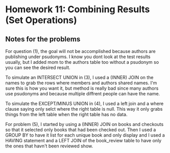 # Homework 11: Combining Results (Set Operations)

## Notes for the problems

For question (1), the goal will not be accomplished because authors are publishing under psudonyms. I know you dont look at the test results usually, but I added mom to the authors table too without a psudonym so you can see the desired result.

To simulate an INTERSECT UNION in (3), I used a (INNER) JOIN on the names to grab the rows where members and authors shared names. I'm sure this is how you want it, but method is really bad since many authors use psudonyms and because multiple diffrent people can have the name.

To simulate the EXCEPT/MINUS UNION in (4), I used a left join and a where clause saying only selct where the right table is null. This way it only grabs things from the left table when the right table has no data.

For problem (5), I started by using a (INNER) JOIN on books and checkouts so that it selected only books that had been checked out. Then I used a GROUP BY to have it list for each unique book and only display and I used a HAVING statement and a LEFT JOIN of the book_review table to have only the ones that havn't been reviewed show.
